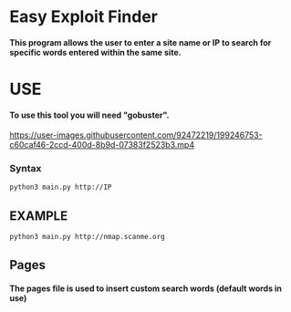 
# Easy Exploit Finder

#### This program allows the user to enter a site name or IP to search for specific words entered within the same site.





# USE

#### To use this tool you will need "gobuster". 

https://user-images.githubusercontent.com/92472219/199246753-c60caf46-2ccd-400d-8b9d-07383f2523b3.mp4


### Syntax

```bash
python3 main.py http://IP
```
## EXAMPLE

```bash
python3 main.py http://nmap.scanme.org
```
    
## Pages

#### The pages file is used to insert custom search words (default words in use)
